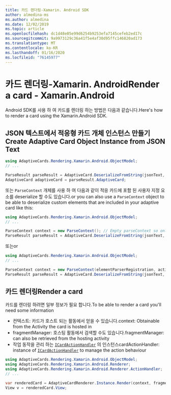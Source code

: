```yaml
---
title: 카드 렌더링-Xamarin. Android SDK
author: almedina-ms
ms.author: almedina
ms.date: 12/02/2019
ms.topic: article
ms.openlocfilehash: dc1d48e05e99d6254b9253efa7145cefeb2ed17c
ms.sourcegitcommit: 9a9973129c36a41f5e4af30d95ffc146820ad173
ms.translationtype: MT
ms.contentlocale: ko-KR
ms.lasthandoff: 01/16/2020
ms.locfileid: "76145977"
---
```

# <a name="render-a-card---xamarinandroid"></a><span data-ttu-id="94847-102">카드 렌더링-Xamarin. Android</span><span class="sxs-lookup"><span data-stu-id="94847-102">Render a card - Xamarin.Android</span></span>

<span data-ttu-id="94847-103">Android SDK를 사용 하 여 카드를 렌더링 하는 방법은 다음과 같습니다.</span><span class="sxs-lookup"><span data-stu-id="94847-103">Here's how to render a card using the Xamarin.Android SDK.</span></span>

## <a name="create-adaptive-card-object-instance-from-json-text"></a><span data-ttu-id="94847-104">JSON 텍스트에서 적응형 카드 개체 인스턴스 만들기</span><span class="sxs-lookup"><span data-stu-id="94847-104">Create Adaptive Card Object Instance from JSON Text</span></span>

```csharp
using AdaptiveCards.Rendering.Xamarin.Android.ObjectModel;
// ...

ParseResult parseResult = AdaptiveCard.DeserializeFromString(jsonText, AdaptiveCardRenderer.Version);
AdaptiveCard adaptiveCard = parseResult.AdaptiveCard;
```

<span data-ttu-id="94847-105">또는 ```ParseContext``` 개체를 사용 하 여 다음과 같이 적응 카드에 포함 된 사용자 지정 요소를 deserialize 할 수도 있습니다.</span><span class="sxs-lookup"><span data-stu-id="94847-105">or you can also use a ```ParseContext``` object to be able to deserialize custom elements that are included in your adaptive card like this:</span></span>

```csharp
using AdaptiveCards.Rendering.Xamarin.Android.ObjectModel;
// ...

ParseContext context = new ParseContext(); // Empty parseContext so only known elements up to v1.2 will be parsed
ParseResult parseResult = AdaptiveCard.DeserializeFromString(jsonText, AdaptiveCardRenderer.Version, context);
```

<span data-ttu-id="94847-106">또는</span><span class="sxs-lookup"><span data-stu-id="94847-106">or</span></span>

```csharp
using AdaptiveCards.Rendering.Xamarin.Android.ObjectModel;
// ...

ParseContext context = new ParseContext(elementParserRegistration, actionParserRegistration);
ParseResult parseResult = AdaptiveCard.DeserializeFromString(jsonText, AdaptiveCardRenderer.Version, context);
```

## <a name="render-a-card"></a><span data-ttu-id="94847-107">카드 렌더링</span><span class="sxs-lookup"><span data-stu-id="94847-107">Render a card</span></span>

<span data-ttu-id="94847-108">카드를 렌더링 하려면 일부 정보가 필요 합니다.</span><span class="sxs-lookup"><span data-stu-id="94847-108">To be able to render a card you'll need some information</span></span>
* <span data-ttu-id="94847-109">컨텍스트: 카드가 호스트 되는 활동에서 얻을 수 있습니다.</span><span class="sxs-lookup"><span data-stu-id="94847-109">context: Obtainable from the Activity the card is hosted in</span></span>
* <span data-ttu-id="94847-110">fragmentManager: 호스팅 활동에서 검색할 수도 있습니다.</span><span class="sxs-lookup"><span data-stu-id="94847-110">fragmentManager: can also be retrieved from the hosting activity</span></span>
* <span data-ttu-id="94847-111">작업 동작을 관리 하는 [```ICardActionHandler```](adaptivecards-renderin-xamarin-android-renderer-actionhandler-icardactionhandler.md) 의 인스턴스</span><span class="sxs-lookup"><span data-stu-id="94847-111">cardActionHandler: instance of [```ICardActionHandler```](adaptivecards-renderin-xamarin-android-renderer-actionhandler-icardactionhandler.md) to manage the action behaviour</span></span>

```csharp
using AdaptiveCards.Rendering.Xamarin.Android.ObjectModel;
using AdaptiveCards.Rendering.Xamarin.Android.Renderer;
using AdaptiveCards.Rendering.Xamarin.Android.Renderer.ActionHandler;
// ...

var renderedCard = AdaptiveCardRenderer.Instance.Render(context, fragmentManager, adaptiveCard, cardActionHandler, hostConfig);
View v = renderedCard.View;
```
